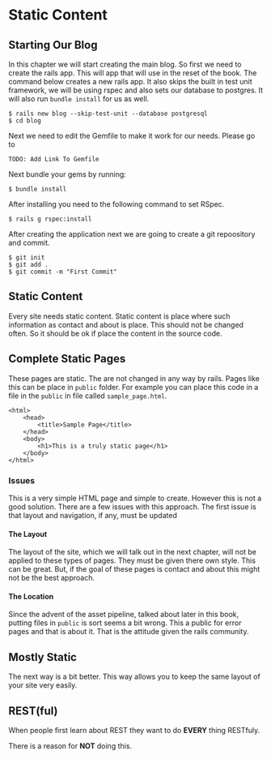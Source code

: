 # Static Content## Starting Our BlogIn this chapter we will start creating the main blog. So first we need to create the rails app. This will app that will use in the reset of the book. The command below creates a new rails app. It also skips the built in test unit framework, we will be using rspec and also sets our database to postgres. It will also run `bundle install` for us as well.	$ rails new blog --skip-test-unit --database postgresql	$ cd blogNext we need to edit the Gemfile to make it work for our needs. Please go to	TODO: Add Link To GemfileNext bundle your gems by running:	$ bundle installAfter installing you need to the following command to set RSpec.	$ rails g rspec:installAfter creating the application next we are going to create a git repoository and commit.	$ git init	$ git add .	$ git commit -m "First Commit"## Static ContentEvery site needs static content. Static content is place where such information as contact and about is place. This should not be changed often. So it should be ok if place the content in the source code.## Complete Static PagesThese pages are static. The are not changed in any way by rails. Pages like this can be place in `public` folder. For example you can place this code in a file in the `public` in file called `sample_page.html`.	<html>		<head>			<title>Sample Page</title>		</head>		<body>			<h1>This is a truly static page</h1>		</body>	</html>### IssuesThis is a very simple HTML page and simple to create. However this is not a good solution. There are a few issues with this approach. The first issue is that layout and navigation, if any, must be updated#### The LayoutThe layout of the site, which we will talk out in the next chapter, will not be applied to these types of pages. They must be given there own style. This can be great.But, if the goal of these pages is contact and about this might not be the best approach.#### The LocationSince the advent of the asset pipeline, talked about later in this book, putting files in `public` is sort seems a bit wrong. This a public for error pages and that is about it. That is the attitude given the rails community.## Mostly StaticThe next way is a bit better. This way allows you to keep the same layout of your site very easily.## REST(ful)When people first learn about REST they want to do **EVERY** thing RESTfuly.There is a reason for **NOT** doing this.